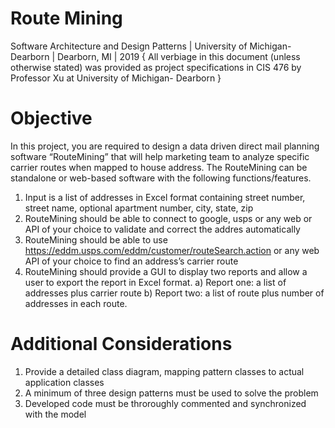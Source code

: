 # Route Mining
Software Architecture and Design Patterns | University of Michigan-Dearborn | Dearborn, MI | 2019 
{ All verbiage in this document (unless otherwise stated) was provided as project specifications in CIS 476 by Professor Xu at University of Michigan- Dearborn }

# Objective
  In this project, you are required to design a data driven direct mail planning software “RouteMining” that will help marketing team to     analyze specific carrier routes when mapped to house address. 
  The RouteMining can be standalone or web-based software with the following functions/features.
  
  1) Input is a list of addresses in Excel format containing street number, street name, optional apartment number, city, state, zip
  2) RouteMining should be able to connect to google, usps or any web or API of your choice to validate and correct the addres
      automatically
  3) RouteMining should be able to use https://eddm.usps.com/eddm/customer/routeSearch.action or any web API of
     your choice to find an address’s carrier route
  4) RouteMining should provide a GUI to display two reports and allow a user to export the report in Excel format.
     a) Report one: a list of addresses plus carrier route
     b) Report two: a list of route plus number of addresses in each route.
     
 # Additional Considerations
  1) Provide a detailed class diagram, mapping pattern classes to actual application classes
  2) A minimum of three design patterns must be used to solve the problem
  3) Developed code must be throroughly commented and synchronized with the model

